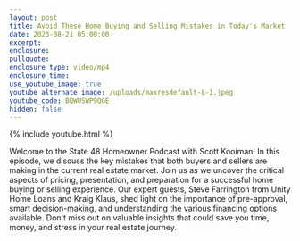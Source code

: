 ```yaml
---
layout: post
title: Avoid These Home Buying and Selling Mistakes in Today's Market
date: 2023-08-21 05:00:00
excerpt:
enclosure:
pullquote:
enclosure_type: video/mp4
enclosure_time:
use_youtube_image: true
youtube_alternate_image: /uploads/maxresdefault-8-1.jpeg
youtube_code: BQWUSWP9QGE
hidden: false
---
```

{% include youtube.html %}

Welcome to the State 48 Homeowner Podcast with Scott Kooiman! In this episode, we discuss the key mistakes that both buyers and sellers are making in the current real estate market. Join us as we uncover the critical aspects of pricing, presentation, and preparation for a successful home buying or selling experience. Our expert guests, Steve Farrington from Unity Home Loans and Kraig Klaus, shed light on the importance of pre-approval, smart decision-making, and understanding the various financing options available. Don't miss out on valuable insights that could save you time, money, and stress in your real estate journey.